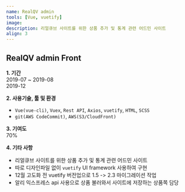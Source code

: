 ```yaml
---
name: RealQV admin
tools: [Vue, vuetify]
image:
description: 리얼큐브 사이트를 위한 상품 추가 및 통계 관련 어드민 사이트
align: 3
---
```


## RealQV admin Front

**1. 기간**   
2019-07 ~ 2019-08  
2019-12   
  
**2. 사용기술, 툴 및 환경**   
- `Vue(vue-cli)`, `Vuex`, `Rest API`, `Axios`, `vuetify`, `HTML`, `SCSS`
- `git(AWS CodeCommit)`, `AWS(S3/CloudFront)`  
  
**3. 기여도**   
70%   
   
**4. 기타 사항**   
- 리얼큐브 사이트를 위한 상품 추가 및 통계 관련 어드민 사이트  
- 따로 디자인파일 없이 `vuetify` UI framework 사용하여 구현
- 12월 고도화 전 vuetify 버전업으로 1.5 -> 2.3 마이그레이션 작업
- 알리 익스프레스 api 사용으로 상품 불러와서 사이트에 저장하는 상품쪽 담당
